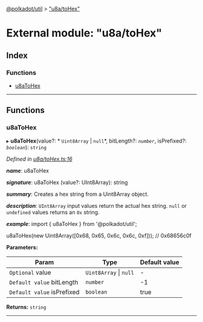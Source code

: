 [@polkadot/util](../README.md) > ["u8a/toHex"](../modules/_u8a_tohex_.md)

# External module: "u8a/toHex"

## Index

### Functions

* [u8aToHex](_u8a_tohex_.md#u8atohex)

---

## Functions

<a id="u8atohex"></a>

###  u8aToHex

▸ **u8aToHex**(value?: * `Uint8Array` &#124; `null`*, bitLength?: *`number`*, isPrefixed?: *`boolean`*): `string`

*Defined in [u8a/toHex.ts:16](https://github.com/polkadot-js/util/blob/7550b44/packages/util/src/u8a/toHex.ts#L16)*

*__name__*: u8aToHex

*__signature__*: u8aToHex (value?: UInt8Array): string

*__summary__*: Creates a hex string from a Uint8Array object.

*__description__*: `UInt8Array` input values return the actual hex string. `null` or `undefined` values returns an `0x` string.

*__example__*: import { u8aToHex } from '@polkadot/util';

u8aToHex(new Uint8Array(\[0x68, 0x65, 0x6c, 0x6c, 0xf\])); // 0x68656c0f

**Parameters:**

| Param | Type | Default value |
| ------ | ------ | ------ |
| `Optional` value |  `Uint8Array` &#124; `null`| - |
| `Default value` bitLength | `number` |  -1 |
| `Default value` isPrefixed | `boolean` | true |

**Returns:** `string`

___

